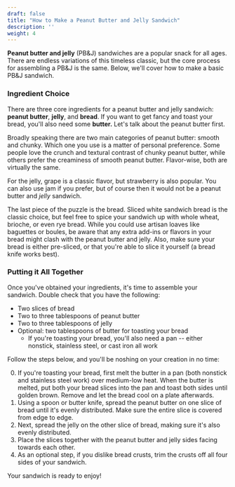 ```yaml
---
draft: false
title: "How to Make a Peanut Butter and Jelly Sandwich"
description: ''
weight: 4
---
```


**Peanut butter and jelly** (PB&J) sandwiches are a popular snack for all ages. There are endless variations of this timeless classic, but the core process for assembling a PB&J is the same. Below, we'll cover how to make a basic PB&J sandwich.

### Ingredient Choice

There are three core ingredients for a peanut butter and jelly sandwich: **peanut butter**, **jelly**, and **bread**. If you want to get fancy and toast your bread, you'll also need some **butter.** Let's talk about the peanut butter first.

Broadly speaking there are two main categories of peanut butter: smooth and chunky. Which one you use is a matter of personal preference. Some people love the crunch and textural contrast of chunky peanut butter, while others prefer the creaminess of smooth peanut butter. Flavor-wise, both are virtually the same.

For the jelly, grape is a classic flavor, but strawberry is also popular. You can also use jam if you prefer, but of course then it would not be a peanut butter and _jelly_ sandwich.

The last piece of the puzzle is the bread. Sliced white sandwich bread is the classic choice, but feel free to spice your sandwich up with whole wheat, brioche, or even rye bread. While you could use artisan loaves like baguettes or boules, be aware that any extra add-ins or flavors in your bread might clash with the peanut butter and jelly. Also, make sure your bread is either pre-sliced, or that you're able to slice it yourself (a bread knife works best).

### Putting it All Together

Once you've obtained your ingredients, it's time to assemble your sandwich. Double check that you have the following: 

- Two slices of bread
- Two to three tablespoons of peanut butter
- Two to three tablespoons of jelly
- Optional: two tablespoons of butter for toasting your bread
  - If you're toasting your bread, you'll also need a pan -- either nonstick, stainless steel, or cast iron all work

Follow the steps below, and you'll be noshing on your creation in no time:

0. If you're toasting your bread, first melt the butter in a pan (both nonstick and stainless steel work) over medium-low heat. When the butter is melted, put both your bread slices into the pan and toast both sides until golden brown. Remove and let the bread cool on a plate afterwards.
1. Using a spoon or butter knife, spread the peanut butter on one slice of bread until it's evenly distributed. Make sure the entire slice is covered from edge to edge.
2. Next, spread the jelly on the other slice of bread, making sure it's also evenly distributed.
3. Place the slices together with the peanut butter and jelly sides facing towards each other.
4. As an optional step, if you dislike bread crusts, trim the crusts off all four sides of your sandwich.

Your sandwich is ready to enjoy!
